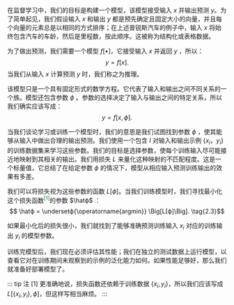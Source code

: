 在监督学习中，我们的目标是构建一个模型，该模型接受输入 $x$ 并输出预测 $y$。为了简单起见，我们假设输入 $x$ 和输出 $y$ 都是预先确定且固定大小的向量，并且每个向量的元素总是以相同的方式排序；在上述普锐斯汽车的例子中，输入 $x$ 将始终包含汽车的车龄，然后是里程数，按此顺序。这被称为结构化或表格数据。

为了做出预测，我们需要一个模型 $f[•]$，它接受输入 $x$ 并返回 $y$ ，所以：
$$ y = f[x]. \tag{2.1}$$
当我们从输入 $x$ 计算预测 $y$ 时，我们称之为推理。

该模型只是一个具有固定形式的数学方程。它代表了输入和输出之间不同关系的一个族。模型还包含参数 $ϕ$ 。参数的选择决定了输入与输出之间的特定关系，所以我们确实应该写成：
$$ y = f[x, ϕ]. \tag{2.2}$$

当我们谈论学习或训练一个模型时，我们的意思是我们试图找到参数 $ϕ$ ，使其能够从输入中做出合理的输出预测。我们使用一个包含 $I$ 对输入和输出示例 $\{x_i，y_i\}$ 的训练数据集来学习这些参数。我们的目标是选择参数，使每个训练输入尽可能接近地映射到其相关的输出。我们用损失 $L$ 来量化这种映射的不匹配程度。这是一个标量值，它总结了在给定参数 $ϕ$ 的情况下，模型从相应输入预测训练输出的效果有多差。

我们可以将损失视为这些参数的函数 $L[ϕ]$。当我们训练模型时，我们寻找最小化这个损失函数<sup style="color:green">[1]</sup>的参数 $\hatϕ$ ：
$$ \hatϕ = \undersetϕ{\operatorname{argmin}} \Big[L[ϕ]\Big]. \tag{2.3}$$

如果最小化后的损失很小，我们就找到了能够准确预测训练输入 $x_i$ 对应的训练输出 $y_i$ 的模型参数。

训练完模型后，我们现在必须评估其性能；我们在独立的测试数据上运行模型，以查看它对在训练期间未观察到的示例的泛化能力如何。如果性能足够好，那么我们就准备好部署模型了。

::: tip 注
[1] 更准确地说，损失函数还依赖于训练数据 $\{x_i, y_i\}$，所以我们应该写成 $L[\{x_i, y_i\}, ϕ]$，但这样写相当麻烦。
:::

